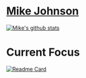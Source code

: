 # [Mike Johnson](http://mikejohnson51.github.io)

[![Mike's github stats](https://github-readme-stats.vercel.app/api?username=mikejohnson51&show_icons=true&theme=vue&hide_rank=TRUE&hide_title=TRUE)](https://github.com/anuraghazra/github-readme-stats)

# Current Focus
[![Readme Card](https://github-readme-stats.vercel.app/api/pin/?username=mikejohnson51&repo=hydrofabrics&theme=highcontrast)](https://github.com/anuraghazra/github-readme-stats)
